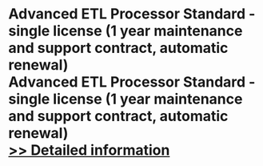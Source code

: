 # Advanced ETL Processor Standard - single license (1 year maintenance and support contract, automatic renewal)<br />Advanced ETL Processor Standard - single license (1 year maintenance and support contract, automatic renewal)<br />[>> Detailed information](https://secure.shareit.com/shareit/product.html?productid=300629243&affiliateid=200057808)